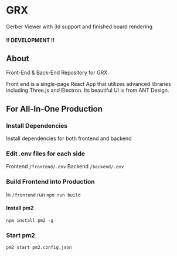 # GRX

Gerber Viewer with 3d support and finished board rendering

#### !! DEVELOPMENT !!

## About

Front-End & Back-End Repository for GRX.

Front end is a single-page React App that utilizes advanced libraries including Three.js and Electron. Its beautiful UI is from ANT Design.

## For All-In-One Production

### Install Dependencies

Install dependencies for both frontend and backend

### Edit .env files for each side

Frontend `/frontend/.env`
Backend `/backend/.env`

### Build Frontend into Production

In `/frontend` run `npm run build`

#### Install pm2

```
npm install pm2 -g
```

### Start pm2

```
pm2 start pm2.config.json
